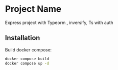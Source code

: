# Project Name

Express project with Typeorm , inversify, Ts with auth

## Installation

Build docker compose:

```bash
docker compose build
docker compose up -d
